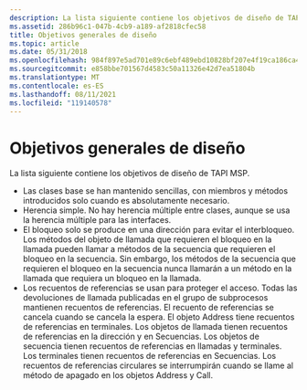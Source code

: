 ```yaml
---
description: La lista siguiente contiene los objetivos de diseño de TAPI MSP.
ms.assetid: 286b96c1-047b-4cb9-a189-af2818cfec58
title: Objetivos generales de diseño
ms.topic: article
ms.date: 05/31/2018
ms.openlocfilehash: 984f897e5ad701e89c6ebf489ebd10828bf207e4f19ca186ca41e780b2e03cba
ms.sourcegitcommit: e858bbe701567d4583c50a11326e42d7ea51804b
ms.translationtype: MT
ms.contentlocale: es-ES
ms.lasthandoff: 08/11/2021
ms.locfileid: "119140578"
---
```

# <a name="general-design-goals"></a>Objetivos generales de diseño

La lista siguiente contiene los objetivos de diseño de TAPI MSP.

-   Las clases base se han mantenido sencillas, con miembros y métodos introducidos solo cuando es absolutamente necesario.
-   Herencia simple. No hay herencia múltiple entre clases, aunque se usa la herencia múltiple para las interfaces.
-   El bloqueo solo se produce en una dirección para evitar el interbloqueo. Los métodos del objeto de llamada que requieren el bloqueo en la llamada pueden llamar a métodos de la secuencia que requieren el bloqueo en la secuencia. Sin embargo, los métodos de la secuencia que requieren el bloqueo en la secuencia nunca llamarán a un método en la llamada que requiera un bloqueo en la llamada.
-   Los recuentos de referencias se usan para proteger el acceso. Todas las devoluciones de llamada publicadas en el grupo de subprocesos mantienen recuentos de referencias. El recuento de referencias se cancela cuando se cancela la espera. El objeto Address tiene recuentos de referencias en terminales. Los objetos de llamada tienen recuentos de referencias en la dirección y en Secuencias. Los objetos de secuencia tienen recuentos de referencias en llamadas y terminales. Los terminales tienen recuentos de referencias en Secuencias. Los recuentos de referencias circulares se interrumpirán cuando se llame al método de apagado en los objetos Address y Call.

 

 



